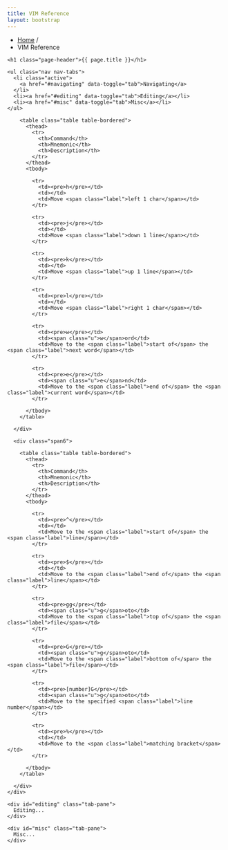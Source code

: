 ```yaml
---
title: VIM Reference
layout: bootstrap 
---
```


<div class="row">
  <div class="span12">
    <ul class="breadcrumb">
      <li>
        <a href="/">Home</a> <span class="divider">/</span>
      </li>
      <li class="active">VIM Reference</li>
    </ul>

    <h1 class="page-header">{{ page.title }}</h1>

    <ul class="nav nav-tabs">
      <li class="active">
        <a href="#navigating" data-toggle="tab">Navigating</a>
      </li>
      <li><a href="#editing" data-toggle="tab">Editing</a></li>
      <li><a href="#misc" data-toggle="tab">Misc</a></li>
    </ul>
  </div>


  <div class="tab-content">
    <div id="navigating" class="tab-pane active">
      <div class="span6">

        <table class="table table-bordered">
          <thead>
            <tr>
              <th>Command</th>
              <th>Mnemonic</th>
              <th>Description</th>
            </tr>
          </thead>
          <tbody>

            <tr>
              <td><pre>h</pre></td>
              <td></td>
              <td>Move <span class="label">left 1 char</span></td>
            </tr>

            <tr>
              <td><pre>j</pre></td>
              <td></td>
              <td>Move <span class="label">down 1 line</span></td>
            </tr>

            <tr>
              <td><pre>k</pre></td>
              <td></td>
              <td>Move <span class="label">up 1 line</span></td>
            </tr>

            <tr>
              <td><pre>l</pre></td>
              <td></td>
              <td>Move <span class="label">right 1 char</span></td>
            </tr>

            <tr>
              <td><pre>w</pre></td>
              <td><span class="u">w</span>ord</td>
              <td>Move to the <span class="label">start of</span> the <span class="label">next word</span></td>
            </tr>

            <tr>
              <td><pre>e</pre></td>
              <td><span class="u">e</span>nd</td>
              <td>Move to the <span class="label">end of</span> the <span class="label">current word</span></td>
            </tr>

          </tbody>
        </table>

      </div>

      <div class="span6">

        <table class="table table-bordered">
          <thead>
            <tr>
              <th>Command</th>
              <th>Mnemonic</th>
              <th>Description</th>
            </tr>
          </thead>
          <tbody>

            <tr>
              <td><pre>^</pre></td>
              <td></td>
              <td>Move to the <span class="label">start of</span> the <span class="label">line</span></td>
            </tr>

            <tr>
              <td><pre>$</pre></td>
              <td></td>
              <td>Move to the <span class="label">end of</span> the <span class="label">line</span></td>
            </tr>

            <tr>
              <td><pre>gg</pre></td>
              <td><span class="u">g</span>oto</td>
              <td>Move to the <span class="label">top of</span> the <span class="label">file</span></td>
            </tr>

            <tr>
              <td><pre>G</pre></td>
              <td><span class="u">g</span>oto</td>
              <td>Move to the <span class="label">bottom of</span> the <span class="label">file</span></td>
            </tr>

            <tr>
              <td><pre>[number]G</pre></td>
              <td><span class="u">g</span>oto</td>
              <td>Move to the specified <span class="label">line number</span></td>
            </tr>

            <tr>
              <td><pre>%</pre></td>
              <td></td>
              <td>Move to the <span class="label">matching bracket</span></td>
            </tr>

          </tbody>
        </table>

      </div>
    </div>

    <div id="editing" class="tab-pane">
      Editing...
    </div>

    <div id="misc" class="tab-pane">
      Misc...
    </div>
  </div>
</div>

